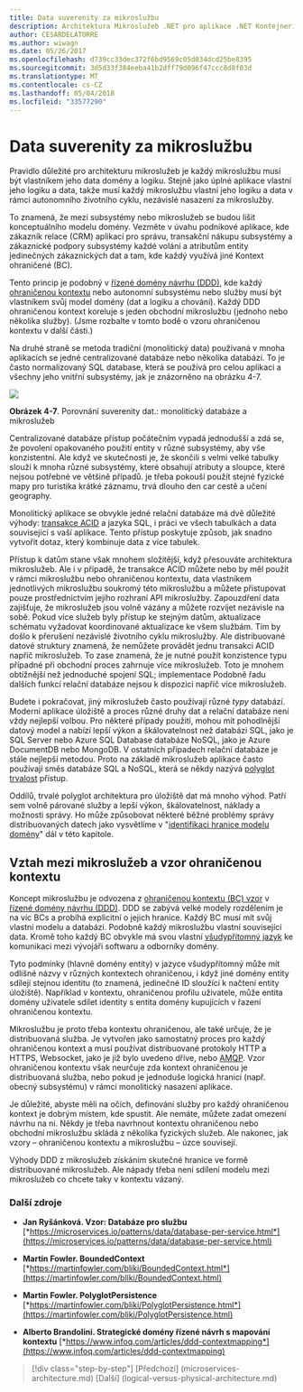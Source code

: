 ```yaml
---
title: Data suverenity za mikroslužbu
description: Architektura Mikroslužeb .NET pro aplikace .NET Kontejnerizované | Data suverenity za mikroslužbu
author: CESARDELATORRE
ms.author: wiwagn
ms.date: 05/26/2017
ms.openlocfilehash: d739cc33dec372f6bd9569c05d034dcd25be8395
ms.sourcegitcommit: 3d5d33f384eeba41b2dff79d096f47ccc8d8f03d
ms.translationtype: MT
ms.contentlocale: cs-CZ
ms.lasthandoff: 05/04/2018
ms.locfileid: "33577290"
---
```

# <a name="data-sovereignty-per-microservice"></a>Data suverenity za mikroslužbu

Pravidlo důležité pro architekturu mikroslužeb je každý mikroslužbu musí být vlastníkem jeho data domény a logiku. Stejně jako úplné aplikace vlastní jeho logiku a data, takže musí každý mikroslužbu vlastní jeho logiku a data v rámci autonomního životního cyklu, nezávislé nasazení za mikroslužby.

To znamená, že mezi subsystémy nebo mikroslužeb se budou lišit konceptuálního modelu domény. Vezměte v úvahu podnikové aplikace, kde zákazník relace (CRM) aplikací pro správu, transakční nákupu subsystémy a zákaznické podpory subsystémy každé volání a atributům entity jedinečných zákaznických dat a tam, kde každý využívá jiné Kontext ohraničené (BC).

Tento princip je podobný v [řízené domény návrhu (DDD)](https://en.wikipedia.org/wiki/Domain-driven_design), kde každý [ohraničenou kontextu](https://martinfowler.com/bliki/BoundedContext.html) nebo autonomní subsystému nebo služby musí být vlastníkem svůj model domény (dat a logiku a chování). Každý DDD ohraničenou kontext koreluje s jeden obchodní mikroslužbu (jednoho nebo několika služby). (Jsme rozbalte v tomto bodě o vzoru ohraničenou kontextu v další části.)

Na druhé straně se metoda tradiční (monolitický data) používaná v mnoha aplikacích se jedné centralizované databáze nebo několika databází. To je často normalizovaný SQL database, která se používá pro celou aplikaci a všechny jeho vnitřní subsystémy, jak je znázorněno na obrázku 4-7.

![](./media/image7.png)

**Obrázek 4-7**. Porovnání suverenity dat.: monolitický databáze a mikroslužeb

Centralizované databáze přístup počátečním vypadá jednodušší a zdá se, že povolení opakovaného použití entity v různé subsystémy, aby vše konzistentní. Ale když ve skutečnosti je, že skončili s velmi velké tabulky slouží k mnoha různé subsystémy, které obsahují atributy a sloupce, které nejsou potřebné ve většině případů. je třeba pokouší použít stejné fyzické mapy pro turistika krátké záznamu, trvá dlouho den car cestě a učení geography.

Monolitický aplikace se obvykle jedné relační databáze má dvě důležité výhody: [transakce ACID](https://en.wikipedia.org/wiki/ACID) a jazyka SQL, i práci ve všech tabulkách a data související s vaší aplikace. Tento přístup poskytuje způsob, jak snadno vytvořit dotaz, který kombinuje data z více tabulek.

Přístup k datům stane však mnohem složitější, když přesouváte architektura mikroslužeb. Ale i v případě, že transakce ACID můžete nebo by měl použít v rámci mikroslužbu nebo ohraničenou kontextu, data vlastníkem jednotlivých mikroslužbu soukromý této mikroslužbu a můžete přistupovat pouze prostřednictvím jejího rozhraní API mikroslužby. Zapouzdření data zajišťuje, že mikroslužeb jsou volně vázány a můžete rozvíjet nezávisle na sobě. Pokud více služeb byly přístup ke stejným datům, aktualizace schématu vyžadovat koordinované aktualizace ke všem službám. Tím by došlo k přerušení nezávislé životního cyklu mikroslužby. Ale distribuované datové struktury znamená, že nemůžete provádět jednu transakci ACID napříč mikroslužeb. To zase znamená, že je nutné použít konzistence typu případné při obchodní proces zahrnuje více mikroslužeb. Toto je mnohem obtížnější než jednoduché spojení SQL; implementace Podobně řadu dalších funkcí relační databáze nejsou k dispozici napříč více mikroslužeb.

Budete i pokračovat, jiný mikroslužeb často používají různé *typy* databází. Moderní aplikace úložiště a proces různé druhy dat a relační databáze není vždy nejlepší volbou. Pro některé případy použití, mohou mít pohodlnější datový model a nabízí lepší výkon a škálovatelnost než databázi SQL, jako je SQL Server nebo Azure SQL Database databáze NoSQL, jako je Azure DocumentDB nebo MongoDB. V ostatních případech relační databáze je stále nejlepší metodou. Proto na základě mikroslužeb aplikace často používají směs databáze SQL a NoSQL, která se někdy nazývá [polyglot trvalost](https://martinfowler.com/bliki/PolyglotPersistence.html) přístup.

Oddílů, trvalé polyglot architektura pro úložiště dat má mnoho výhod. Patří sem volně párované služby a lepší výkon, škálovatelnost, náklady a možnosti správy. Ho může způsobovat některé běžné problémy správy distribuovaných datech jako vysvětlíme v "[identifikaci hranice modelu domény](#identifying-domain-model-boundaries-for-each-microservice)" dál v této kapitole.

## <a name="the-relationship-between-microservices-and-the-bounded-context-pattern"></a>Vztah mezi mikroslužeb a vzor ohraničenou kontextu

Koncept mikroslužbu je odvozena z [ohraničenou kontextu (BC) vzor](https://martinfowler.com/bliki/BoundedContext.html) v [řízené domény návrhu (DDD)](https://en.wikipedia.org/wiki/Domain-driven_design). DDD se zabývá velké modely rozdělením je na víc BCs a probíhá explicitní o jejich hranice. Každý BC musí mít svůj vlastní modelu a databázi. Podobně každý mikroslužbu vlastní související data. Kromě toho každý BC obvykle má svou vlastní [všudypřítomný jazyk](https://martinfowler.com/bliki/UbiquitousLanguage.html) ke komunikaci mezi vývojáři softwaru a odborníky domény.

Tyto podmínky (hlavně domény entity) v jazyce všudypřítomný může mít odlišné názvy v různých kontextech ohraničenou, i když jiné domény entity sdílejí stejnou identitu (to znamená, jedinečné ID sloužící k načtení entity úložiště). Například v kontextu, ohraničenou profilu uživatele, může entita domény uživatele sdílet identity s entita domény kupujících v řazení ohraničenou kontextu.

Mikroslužbu je proto třeba kontextu ohraničenou, ale také určuje, že je distribuovaná služba. Je vytvořen jako samostatný proces pro každý ohraničenou kontext a musí používat distribuované protokoly HTTP a HTTPS, Websocket, jako je již bylo uvedeno dříve, nebo [AMQP](https://en.wikipedia.org/wiki/Advanced_Message_Queuing_Protocol). Vzor ohraničenou kontextu však neurčuje zda kontext ohraničenou je distribuovaná služba, nebo pokud je jednoduše logická hranici (např. obecný subsystému) v rámci monolitický nasazení aplikace.

Je důležité, abyste měli na očích, definování služby pro každý ohraničenou kontext je dobrým místem, kde spustit. Ale nemáte, můžete zadat omezení návrhu na ni. Někdy je třeba navrhnout kontextu ohraničenou nebo obchodní mikroslužbu skládá z několika fyzických služeb. Ale nakonec, jak vzory – ohraničenou kontextu a mikroslužbu – úzce souvisejí.

Výhody DDD z mikroslužeb získáním skutečné hranice ve formě distribuované mikroslužeb. Ale nápady třeba není sdílení modelu mezi mikroslužeb co chcete taky v kontextu vázaný.

### <a name="additional-resources"></a>Další zdroje

-   **Jan Ryšánková. Vzor: Databáze pro službu**
    [*https://microservices.io/patterns/data/database-per-service.html*](https://microservices.io/patterns/data/database-per-service.html)

-   **Martin Fowler. BoundedContext**
    [*https://martinfowler.com/bliki/BoundedContext.html*](https://martinfowler.com/bliki/BoundedContext.html)

-   **Martin Fowler. PolyglotPersistence**
    [*https://martinfowler.com/bliki/PolyglotPersistence.html*](https://martinfowler.com/bliki/PolyglotPersistence.html)

-   **Alberto Brandolini. Strategické domény řízené návrh s mapování kontextu**
    [*https://www.infoq.com/articles/ddd-contextmapping*](https://www.infoq.com/articles/ddd-contextmapping)


>[!div class="step-by-step"]
[Předchozí] (microservices-architecture.md) [Další] (logical-versus-physical-architecture.md)
